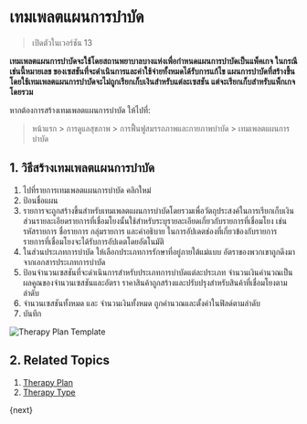 <!-- add-breadcrumbs -->

# เทมเพลตแผนการบำบัด

> เปิดตัวในเวอร์ชัน 13

**เทมเพลตแผนการบำบัดจะใช้โดยสถานพยาบาลบางแห่งเพื่อกำหนดแผนการบำบัดเป็นแพ็คเกจ ในกรณีเช่นนี้หมายเลข ของเซสชันที่จะดำเนินการและค่าใช้จ่ายทั้งหมดได้รับการแก้ไข แผนการบำบัดที่สร้างขึ้นโดยใช้เทมเพลตแผนการบำบัดจะไม่ถูกเรียกเก็บเงินสำหรับแต่ละเซสชัน แต่จะเรียกเก็บสำหรับแพ็กเกจโดยรวม**

หากต้องการสร้างเทมเพลตแผนการบำบัด ให้ไปที่:

> หน้าแรก > การดูแลสุขภาพ > การฟื้นฟูสมรรถภาพและกายภาพบำบัด > เทมเพลตแผนการบำบัด

## 1. วิธีสร้างเทมเพลตแผนการบำบัด

1. ไปที่รายการเทมเพลตแผนการบำบัด คลิกใหม่
2. ป้อนชื่อแผน
3. รายการจะถูกสร้างขึ้นสำหรับเทมเพลตแผนการบำบัดโดยรวมเพื่อวัตถุประสงค์ในการเรียกเก็บเงิน ส่วนรายละเอียดรายการที่เชื่อมโยงนั้นใช้สำหรับระบุรายละเอียดเกี่ยวกับรายการที่เชื่อมโยง เช่น รหัสรายการ ชื่อรายการ กลุ่มรายการ และคำอธิบาย ในการอัปเดตช่องที่เกี่ยวข้องกับรายการ รายการที่เชื่อมโยงจะได้รับการอัปเดตโดยอัตโนมัติ
4. ในส่วนประเภทการบำบัด ให้เลือกประเภทการรักษาที่อยู่ภายใต้แม่แบบ อัตราของพวกเขาถูกดึงมาจากเอกสารประเภทการบำบัด
5. ป้อนจำนวนเซสชันที่จะดำเนินการสำหรับประเภทการบำบัดแต่ละประเภท จำนวนเงินคำนวณเป็นผลคูณของจำนวนเซสชันและอัตรา ราคาสินค้าถูกสร้างและปรับปรุงสำหรับสินค้าที่เชื่อมโยงตามลำดับ
6. จำนวนเซสชันทั้งหมด และ จำนวนเงินทั้งหมด ถูกคำนวณและตั้งค่าในฟิลด์ตามลำดับ
6. บันทึก

<img class="screenshot" alt="Therapy Plan Template" src="{{docs_base_url}}/assets/img/healthcare/therapy_plan_template.png">

## 2. Related Topics
1. [Therapy Plan](/docs/user/manual/th/healthcare/therapy_plan)
1. [Therapy Type](/docs/user/manual/th/healthcare/therapy_type)

{next}
